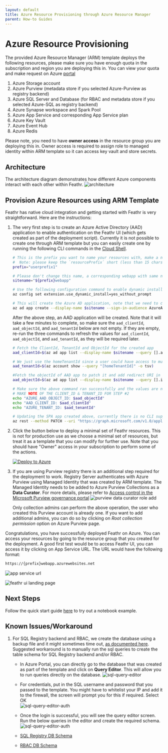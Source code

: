```yaml
---
layout: default
title: Azure Resource Provisioning through Azure Resource Manager
parent: How-to Guides
---
```


# Azure Resource Provisioning

The provided Azure Resource Manager (ARM) template deploys the following resources, please make sure you have enough quota in the subscription and region you are deploying this in. You can view your quota and make request on Azure [portal](https://ms.portal.azure.com/#view/Microsoft_Azure_Capacity/QuotaMenuBlade/~/overview)

1. Azure Storage account
2. Azure Purview (metadata store if you selected Azure-Purview as registry backend)
3. Azure SQL Server and Database (for RBAC and metadata store if you selected Azure-SQL as registry backend)
4. Azure Synapse workspace and Spark Pool
5. Azure App Service and corresponding App Service plan
6. Azure Key Vault
7. Azure Event Hub
8. Azure Redis

Please note, you need to have **owner access** in the resource group you are deploying this in. Owner access is required to assign role to managed identity within ARM template so it can access key vault and store secrets.

## Architecture

The architecture diagram demonstrates how different Azure components interact with each other within Feathr.
![architecture](../images/architecture.png)

## Provision Azure Resources using ARM Template

Feathr has native cloud integration and getting started with Feathr is very straightforward. Here are the instructions:

1. The very first step is to create an Azure Active Directory (AAD) application to enable authentication on the Feathr UI (which gets created as part of the deployment script). Currently it is not possible to create one through ARM template but you can easily create one by running the following CLI commands in the [Cloud Shell](https://shell.azure.com/bash).

   ```bash
   # This is the prefix you want to name your resources with, make a note of it, you will need it during deployment.
   #  Note: please keep the `resourcePrefix` short (less than 15 chars), since some of the Azure resources need the full name to be less than 24 characters. Only lowercase alphanumeric characters are allowed for resource prefix.
   prefix="userprefix1"

   # Please don't change this name, a corresponding webapp with same name gets created in subsequent steps.
   sitename="${prefix}webapp"

   # Use the following configuration command to enable dynamic install of az extensions without a prompt. This is required for the az account command group used in the following steps.
   az config set extension.use_dynamic_install=yes_without_prompt

   # This will create the Azure AD application, note that we need to create an AAD app of platform type Single Page Application(SPA). By default passing the redirect-uris with create command creates an app of type web. Setting Sign in audience to AzureADMyOrg limits the application access to just your tenant.
   az ad app create --display-name $sitename --sign-in-audience AzureADMyOrg --web-home-page-url "https://$sitename.azurewebsites.net" --enable-id-token-issuance true
   ```

   After the above step, an AAD application will be created. Note that it will take a few minutes to complete, so make sure the `aad_clientId`, `aad_objectId`, and `aad_tenantId` below are not empty. If they are empty, re-run the three commands to refresh the values for `aad_clientId`, `aad_objectId`, and `aad_tenantId`, as they will be required later.

   ```bash
   # Fetch the ClientId, TenantId and ObjectId for the created app
   aad_clientId=$(az ad app list --display-name $sitename --query [].appId -o tsv)

   # We just use the homeTenantId since a user could have access to multiple tenants
   aad_tenantId=$(az account show --query "[homeTenantId]" -o tsv)

   #Fetch the objectId of AAD app to patch it and add redirect URI in next step.
   aad_objectId=$(az ad app list --display-name $sitename --query [].id -o tsv)

   # Make sure the above command ran successfully and the values are not empty. If they are empty, re-run the above commands as the app creation could take some time.
   # MAKE NOTE OF THE CLIENT_ID & TENANT_ID FOR STEP #2
   echo "AZURE_AAD_OBJECT_ID: $aad_objectId"
   echo "AAD_CLIENT_ID: $aad_clientId"
   echo "AZURE_TENANT_ID: $aad_tenantId"

   # Updating the SPA app created above, currently there is no CLI support to add redirectUris to a SPA, so we have to patch manually via az rest
   az rest --method PATCH --uri "https://graph.microsoft.com/v1.0/applications/$aad_objectId" --headers "Content-Type=application/json" --body "{spa:{redirectUris:['https://$sitename.azurewebsites.net']}}"
   ```

2. Click the button below to deploy a minimal set of Feathr resources. This is not for production use as we choose a minimal set of resources, but treat it as a template that you can modify for further use. Note that you should have "Owner" access in your subscription to perform some of the actions.

   [![Deploy to Azure](https://aka.ms/deploytoazurebutton)](https://portal.azure.com/#create/Microsoft.Template/uri/https%3A%2F%2Fraw.githubusercontent.com%2Flinkedin%2Ffeathr%2Fmain%2Fdocs%2Fhow-to-guides%2Fazure_resource_provision.json)

3. If you are using Purview registry there is an additional step required for the deployment to work. Registry Server authenticates with Azure Purview using Managed Identity that was created by ARM template. The Managed Identity needs to be added to Azure Purview Collections as a **Data Curator**. For more details, please refer to [Access control in the Microsoft Purview governance portal](https://docs.microsoft.com/en-us/azure/purview/catalog-permissions)
   ![purview data curator role add](../images/purview_permission_setting.png)

   Only collection admins can perform the above operation, the user who created this Purview account is already one. If you want to add additional admins, you can do so by clicking on _Root collection permission_ option on Azure Purview page.

Congratulations, you have successfully deployed Feathr on Azure. You can access your resources by going to the resource group that you created for the deployment. A good first test would be to access Feathr UI, you can access it by clicking on App Service URL. The URL would have the following format:

```bash
https://{prefix}webapp.azurewebsites.net
```

![app service url](../images/app-service-url.png)

![feathr ui landing page](../images/feathr-ui-landingpage.png)

## Next Steps

Follow the quick start guide [here](https://linkedin.github.io/feathr/quickstart_synapse.html) to try out a notebook example.

## Known Issues/Workaround

1. For SQL Registry backend and RBAC, we create the database using a backup file and it might sometimes time out, [as documented here](https://docs.microsoft.com/en-us/azure/azure-sql/database/database-import-export-hang?view=azuresql). Suggested workaround is to manually run the sql queries to create the table schema for SQL Registry backend and/or RBAC.

   - In Azure Portal, you can directly go to the database that was created as part of the template and click on **Query Editor**.
     This will allow you to run queries directly on the database.
     ![sql-query-editor](../images/sqldb-query-editor.png)

   - For credentials, put in the SQL username and password that you passed to the template. You might have to whitelist your IP and add it to the firewall, the screen will prompt you for this if required. Select OK  
     ![sql-query-editor-auth](../images/sql-query-editor-auth.png)

   - Once the login is successful, you will see the query editor screen. Run the below queries in the editor and create the required schema.
     ![sql-query-editor-auth](../images/sql-query-editor-open.png)

   - [SQL Registry DB Schema](https://github.com/linkedin/feathr/blob/main/registry/sql-registry/scripts/schema.sql)

   - [RBAC DB Schema](https://github.com/linkedin/feathr/blob/main/registry/access_control/scripts/schema.sql)
